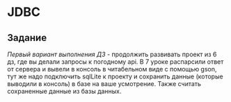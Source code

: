 # JDBC

## Задание

*Первый вариант выполнения ДЗ* - продолжить развивать проект из 6 дз, где вы делали запросы к погодному api. В 7 уроке распарсили ответ от сервера и вывели в консоль в читабельном виде с помощью gson, тут же надо подключить sqlLite к проекту и сохранить данные (которые выводили в консоль) в базе на ваше усмотрение. Также считать сохраненные данные из базы данных.
